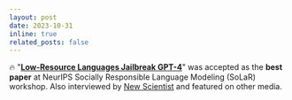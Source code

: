 ```yaml
---
layout: post
date: 2023-10-31
inline: true
related_posts: false
---
```


🔥 "**[Low-Resource Languages Jailbreak GPT-4](https://arxiv.org/abs/2310.02446)**" was accepted as the **best paper** at NeurIPS Socially Responsible Language Modeling (SoLaR) workshop. Also interviewed by [New Scientist](https://www.newscientist.com/article/2398656-gpt-4-gave-advice-on-planning-terrorist-attacks-when-asked-in-zulu/) and featured on other media. 